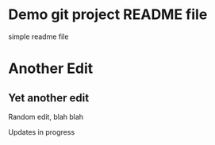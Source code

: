 # Demo git project README file

simple readme file

# Another Edit

## Yet another edit

Random edit, blah blah

Updates in progress